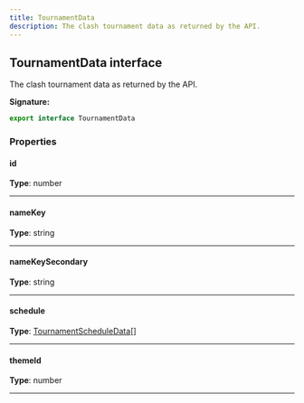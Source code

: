 ```yaml
---
title: TournamentData
description: The clash tournament data as returned by the API.
---
```


## TournamentData interface

The clash tournament data as returned by the API.

**Signature:**

```ts
export interface TournamentData 
```

### Properties

#### id



**Type**: number

---

#### nameKey



**Type**: string

---

#### nameKeySecondary



**Type**: string

---

#### schedule



**Type**: [TournamentScheduleData](/shieldbow/api/TournamentScheduleData.md)[]

---

#### themeId



**Type**: number

---


